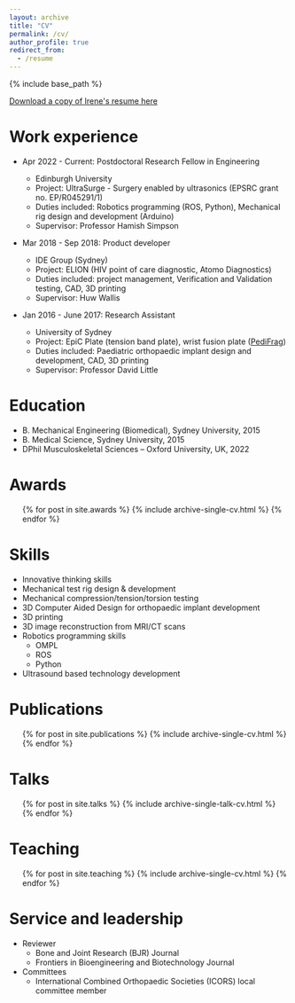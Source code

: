 ```yaml
---
layout: archive
title: "CV"
permalink: /cv/
author_profile: true
redirect_from:
  - /resume
---
```


{% include base_path %}

[Download a copy of Irene's resume here](http://missireneyang.github.io/files/Resume.pdf)

Work experience
======
* Apr 2022 - Current: Postdoctoral Research Fellow in Engineering
  * Edinburgh University
  * Project: UltraSurge - Surgery enabled by ultrasonics (EPSRC grant no. EP/R045291/1)
  * Duties included: Robotics programming (ROS, Python), Mechanical rig design and development (Arduino)
  * Supervisor: Professor Hamish Simpson

* Mar 2018 - Sep 2018: Product developer
  * IDE Group (Sydney)
  * Project: ELION (HIV point of care diagnostic, Atomo Diagnostics)
  * Duties included: project management, Verification and Validation testing, CAD, 3D printing
  * Supervisor: Huw Wallis

* Jan 2016 - June 2017: Research Assistant
  * University of Sydney
  * Project: EpiC Plate (tension band plate), wrist fusion plate ([PediFrag](https://www.orthopediatrics.com/products/pedifrag-wrist-fusion-plate-system/))
  * Duties included: Paediatric orthopaedic implant design and development, CAD, 3D printing
  * Supervisor: Professor David Little

Education
======
* B. Mechanical Engineering (Biomedical), Sydney University, 2015
* B. Medical Science, Sydney University, 2015
* DPhil Musculoskeletal Sciences – Oxford University, UK, 2022

Awards
======
  <ul>{% for post in site.awards %}
    {% include archive-single-cv.html %}
  {% endfor %}</ul>
 
Skills
======
* Innovative thinking skills
* Mechanical test rig design & development
* Mechanical compression/tension/torsion testing
* 3D Computer Aided Design for orthopaedic implant development
* 3D printing
* 3D image reconstruction from MRI/CT scans
* Robotics programming skills
  * OMPL
  * ROS
  * Python
* Ultrasound based technology development

Publications
======
  <ul>{% for post in site.publications %}
    {% include archive-single-cv.html %}
  {% endfor %}</ul>
  
Talks
======
  <ul>{% for post in site.talks %}
    {% include archive-single-talk-cv.html %}
  {% endfor %}</ul>
  
Teaching
======
  <ul>{% for post in site.teaching %}
    {% include archive-single-cv.html %}
  {% endfor %}</ul>
  
Service and leadership
======
* Reviewer
  * Bone and Joint Research (BJR) Journal
  * Frontiers in Bioengineering and Biotechnology Journal
* Committees
  * International Combined Orthopaedic Societies (ICORS) local committee member
